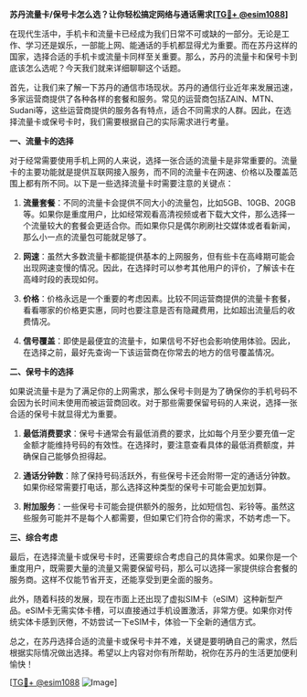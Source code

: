 **苏丹流量卡/保号卡怎么选？让你轻松搞定网络与通话需求[[TG💪+ @esim1088](https://t.me/s/esim1088)]**

在现代生活中，手机卡和流量卡已经成为我们日常不可或缺的一部分。无论是工作、学习还是娱乐，一部能上网、能通话的手机都显得尤为重要。而在苏丹这样的国家，选择合适的手机卡或流量卡同样至关重要。那么，苏丹的流量卡和保号卡到底该怎么选呢？今天我们就来详细聊聊这个话题。

首先，让我们来了解一下苏丹的通信市场现状。苏丹的通信行业近年来发展迅速，多家运营商提供了各种各样的套餐和服务。常见的运营商包括ZAIN、MTN、Sudani等，这些运营商提供的服务各有特点，适合不同需求的人群。因此，在选择流量卡或保号卡时，我们需要根据自己的实际需求进行考量。

**一、流量卡的选择**

对于经常需要使用手机上网的人来说，选择一张合适的流量卡是非常重要的。流量卡的主要功能就是提供互联网接入服务，而不同的流量卡在网速、价格以及覆盖范围上都有所不同。以下是一些选择流量卡时需要注意的关键点：

1. **流量套餐**：不同的流量卡会提供不同大小的流量包，比如5GB、10GB、20GB等。如果你是重度用户，比如经常观看高清视频或者下载大文件，那么选择一个流量较大的套餐会更适合你。而如果你只是偶尔刷刷社交媒体或者看新闻，那么小一点的流量包可能就足够了。

2. **网速**：虽然大多数流量卡都能提供基本的上网服务，但有些卡在高峰期可能会出现网速变慢的情况。因此，在选择时可以参考其他用户的评价，了解该卡在高峰时段的表现如何。

3. **价格**：价格永远是一个重要的考虑因素。比较不同运营商提供的流量卡套餐，看看哪家的价格更实惠，同时也要注意是否有隐藏费用，比如超出流量后的收费情况。

4. **信号覆盖**：即使是最便宜的流量卡，如果信号不好也会影响使用体验。因此，在选择之前，最好先查询一下该运营商在你常去的地方的信号覆盖情况。

**二、保号卡的选择**

如果说流量卡是为了满足你的上网需求，那么保号卡则是为了确保你的手机号码不会因为长时间未使用而被运营商回收。对于那些需要保留号码的人来说，选择一张合适的保号卡就显得尤为重要。

1. **最低消费要求**：保号卡通常会有最低消费的要求，比如每个月至少要充值一定金额才能维持号码的有效性。在选择时，要注意查看具体的最低消费额度，并确保自己能够负担得起。

2. **通话分钟数**：除了保持号码活跃外，有些保号卡还会附带一定的通话分钟数。如果你经常需要打电话，那么选择这种类型的保号卡可能会更加划算。

3. **附加服务**：一些保号卡可能会提供额外的服务，比如短信包、彩铃等。虽然这些服务可能并不是每个人都需要，但如果它们符合你的需求，不妨考虑一下。

**三、综合考虑**

最后，在选择流量卡或保号卡时，还需要综合考虑自己的具体需求。如果你是一个重度用户，既需要大量的流量又需要保留号码，那么可以选择一家提供综合套餐的服务商。这样不仅能节省开支，还能享受到更全面的服务。

此外，随着科技的发展，现在市面上还出现了虚拟SIM卡（eSIM）这种新型产品。eSIM卡无需实体卡槽，可以直接通过手机设置激活，非常方便。如果你对传统实体卡感到厌倦，不妨尝试一下eSIM卡，体验一下全新的通信方式。

总之，在苏丹选择合适的流量卡或保号卡并不难，关键是要明确自己的需求，然后根据实际情况做出选择。希望以上内容对你有所帮助，祝你在苏丹的生活更加便利愉快！

[[TG💪+ @esim1088](https://t.me/s/esim1088) ![Image](https://i.postimg.cc/4NQfJmqS/Snipaste-2025-05-13-00-14-12.png)]